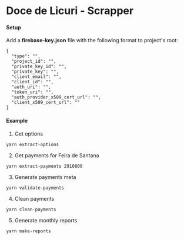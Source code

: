 # Doce de Licuri - Scrapper

#### Setup

Add a **firebase-key.json** file with the following format to project's root:

```
{
  "type": "",
  "project_id": "",
  "private_key_id": "",
  "private_key": "",
  "client_email": "",
  "client_id": "",
  "auth_uri": "",
  "token_uri": "",
  "auth_provider_x509_cert_url": "",
  "client_x509_cert_url": ""
}
```

#### Example

1. Get options

```
yarn extract-options
```

2. Get payments for Feira de Santana

```
yarn extract-payments 2910800
```

3. Generate payments meta

```
yarn validate-payments
```

4. Clean payments

```
yarn clean-payments
```

5. Generate monthly reports

```
yarn make-reports
```
